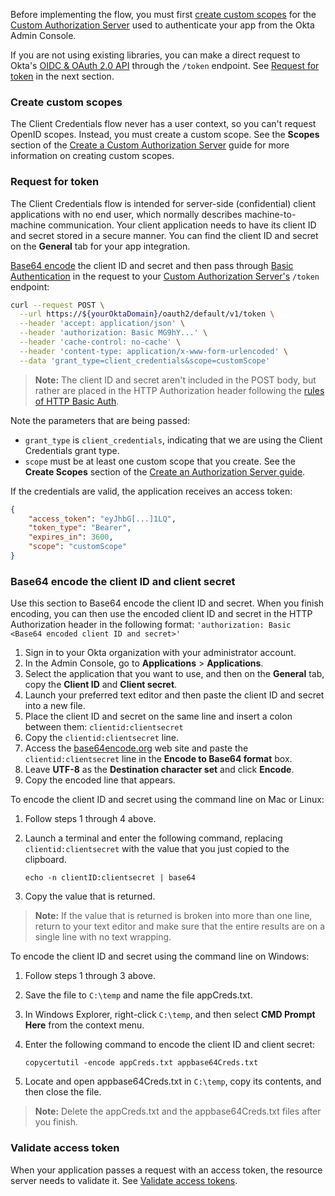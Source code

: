 Before implementing the flow, you must first [create custom scopes](#create-custom-scopes) for the [Custom Authorization Server](/docs/guides/customize-authz-server/overview/) used to authenticate your app from the Okta Admin Console.

If you are not using existing libraries, you can make a direct request to Okta's [OIDC & OAuth 2.0 API](/docs/reference/api/oidc/) through the `/token` endpoint. See [Request for token](#request-for-token) in the next section.

### Create custom scopes

The Client Credentials flow never has a user context, so you can't request OpenID scopes. Instead, you must create a custom scope. See the **Scopes** section of the [Create a Custom Authorization Server](/docs/guides/customize-authz-server/create-scopes/) guide for more information on creating custom scopes.

### Request for token

The Client Credentials flow is intended for server-side (confidential) client applications with no end user, which normally describes machine-to-machine communication. Your client application needs to have its client ID and secret stored in a secure manner. You can find the client ID and secret on the **General** tab for your app integration.

[Base64 encode](#base64-encode-the-client-ID-and-client-secret) the client ID and secret and then pass through [Basic Authentication](https://tools.ietf.org/html/rfc7617) in the request to your [Custom Authorization Server's](/docs/concepts/auth-servers/#custom-authorization-server) `/token` endpoint:

```bash
curl --request POST \
  --url https://${yourOktaDomain}/oauth2/default/v1/token \
  --header 'accept: application/json' \
  --header 'authorization: Basic MG9hY...' \
  --header 'cache-control: no-cache' \
  --header 'content-type: application/x-www-form-urlencoded' \
  --data 'grant_type=client_credentials&scope=customScope'
```

> **Note:** The client ID and secret aren't included in the POST body, but rather are placed in the HTTP Authorization header following the [rules of HTTP Basic Auth](https://tools.ietf.org/html/rfc7617).

Note the parameters that are being passed:

- `grant_type` is `client_credentials`, indicating that we are using the Client Credentials grant type.
- `scope` must be at least one custom scope that you create. See the **Create Scopes** section of the [Create an Authorization Server guide](/docs/guides/customize-authz-server/create-scopes/).

If the credentials are valid, the application receives an access token:

```json
{
    "access_token": "eyJhbG[...]1LQ",
    "token_type": "Bearer",
    "expires_in": 3600,
    "scope": "customScope"
}
```

### Base64 encode the client ID and client secret

Use this section to Base64 encode the client ID and secret. When you finish encoding, you can then use the encoded client ID and secret in the HTTP Authorization header in the following format: `'authorization: Basic <Base64 encoded client ID and secret>'`

1. Sign in to your Okta organization with your administrator account.
1. In the Admin Console, go to **Applications** > **Applications**.
1. Select the application that you want to use, and then on the **General** tab, copy the **Client ID** and **Client secret**.
1. Launch your preferred text editor and then paste the client ID and secret into a new file.
1. Place the client ID and secret on the same line and insert a colon between them: `clientid:clientsecret`
1. Copy the `clientid:clientsecret` line.
1. Access the [base64encode.org](https://www.base64encode.org/) web site and paste the `clientid:clientsecret` line in the **Encode to Base64 format** box.
1. Leave **UTF-8** as the **Destination character set** and click **Encode**.
1. Copy the encoded line that appears.

To encode the client ID and secret using the command line on Mac or Linux:

1. Follow steps 1 through 4 above.
1. Launch a terminal and enter the following command, replacing `clientid:clientsecret` with the value that you just copied to the clipboard.

    `echo -n clientID:clientsecret | base64`

1. Copy the value that is returned.

> **Note:** If the value that is returned is broken into more than one line, return to your text editor and make sure that the entire results are on a single line with no text wrapping.

To encode the client ID and secret using the command line on Windows:

1. Follow steps 1 through 3 above.
1. Save the file to `C:\temp` and name the file appCreds.txt.
1. In Windows Explorer, right-click `C:\temp`, and then select **CMD Prompt Here** from the context menu.
1. Enter the following command to encode the client ID and client secret:

    `copycertutil -encode appCreds.txt appbase64Creds.txt`

1. Locate and open appbase64Creds.txt in `C:\temp`, copy its contents, and then close the file.

> **Note:** Delete the appCreds.txt and the appbase64Creds.txt files after you finish.

### Validate access token

When your application passes a request with an access token, the resource server needs to validate it. See [Validate access tokens](/docs/guides/validate-access-tokens/).
